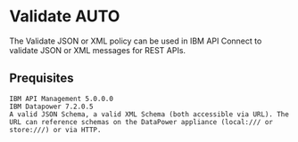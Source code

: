 # Validate AUTO

The Validate JSON or XML policy can be used in IBM API Connect to validate 
JSON or XML messages for REST APIs.

## Prequisites

    IBM API Management 5.0.0.0
    IBM Datapower 7.2.0.5
    A valid JSON Schema, a valid XML Schema (both accessible via URL). The URL can reference schemas on the DataPower appliance (local:/// or store:///) or via HTTP.
       
```
